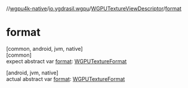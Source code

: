 //[wgpu4k-native](../../../index.md)/[io.ygdrasil.wgpu](../index.md)/[WGPUTextureViewDescriptor](index.md)/[format](format.md)

# format

[common, android, jvm, native]\
[common]\
expect abstract var [format](format.md): [WGPUTextureFormat](../-w-g-p-u-texture-format/index.md)

[android, jvm, native]\
actual abstract var [format](format.md): [WGPUTextureFormat](../-w-g-p-u-texture-format/index.md)